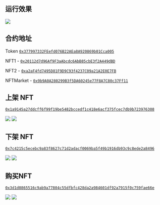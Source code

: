 ## 运行效果

![](./result.png)

## 合约地址

Token [`0x377997332FEefd076B22AEa8A920869b01Cca005`](https://sepolia.etherscan.io/address/0x377997332FEefd076B22AEa8A920869b01Cca005)

NFT1 - [`0x20112d7d96Af9F3aAbcdc6AbB85cbE3f2A449dBD`](https://sepolia.etherscan.io/address/0x20112d7d96af9f3aabcdc6abb85cbe3f2a449dbd)

NFT2 - [`0xa2aF4fd7495D81F9D9C93f4237C09a21A2E0E7FB`](https://sepolia.etherscan.io/address/0xa2aF4fd7495D81F9D9C93f4237C09a21A2E0E7FB)

NFTMarket - [`0x9b9A0A280299B3f5DA60245e77F8A7C80c37Ff11`](https://sepolia.etherscan.io/address/0x9b9A0A280299B3f5DA60245e77F8A7C80c37Ff11)

## 上架 NFT

[`0x1a9145a27ddcff6f99f19be5482bccedf1c418e6acf375fcec7db9b723976308`](https://sepolia.etherscan.io/tx/0x1a9145a27ddcff6f99f19be5482bccedf1c418e6acf375fcec7db9b723976308)

![](./list-hash.png)
![](./list.png)

## 下架 NFT

[`0x7c4215c5ecebc9a83f8627c71d2adacf0069ba5f49b1916db93c9c8ede2a8496`](https://sepolia.etherscan.io/tx/0x7c4215c5ecebc9a83f8627c71d2adacf0069ba5f49b1916db93c9c8ede2a8496)

![](./delist-hash.png)
![](./delist.png)

## 购买NFT

[`0x3d1d0865516c9ab9a77804c55dfbfc428da2a984601df92a7915f0c759fae66e`](https://sepolia.etherscan.io/tx/0x3d1d0865516c9ab9a77804c55dfbfc428da2a984601df92a7915f0c759fae66e)

![](./buy-hash.png)
![](./buy.png)
